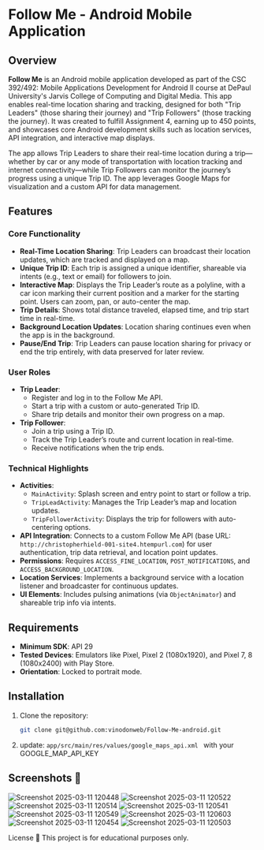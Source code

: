# Follow Me - Android Mobile Application

## Overview

**Follow Me** is an Android mobile application developed as part of the CSC 392/492: Mobile Applications Development for Android II course at DePaul University's Jarvis College of Computing and Digital Media. This app enables real-time location sharing and tracking, designed for both "Trip Leaders" (those sharing their journey) and "Trip Followers" (those tracking the journey). It was created to fulfill Assignment 4, earning up to 450 points, and showcases core Android development skills such as location services, API integration, and interactive map displays.

The app allows Trip Leaders to share their real-time location during a trip—whether by car or any mode of transportation with location tracking and internet connectivity—while Trip Followers can monitor the journey’s progress using a unique Trip ID. The app leverages Google Maps for visualization and a custom API for data management.

## Features

### Core Functionality
- **Real-Time Location Sharing**: Trip Leaders can broadcast their location updates, which are tracked and displayed on a map.
- **Unique Trip ID**: Each trip is assigned a unique identifier, shareable via intents (e.g., text or email) for followers to join.
- **Interactive Map**: Displays the Trip Leader’s route as a polyline, with a car icon marking their current position and a marker for the starting point. Users can zoom, pan, or auto-center the map.
- **Trip Details**: Shows total distance traveled, elapsed time, and trip start time in real-time.
- **Background Location Updates**: Location sharing continues even when the app is in the background.
- **Pause/End Trip**: Trip Leaders can pause location sharing for privacy or end the trip entirely, with data preserved for later review.

### User Roles
- **Trip Leader**:
  - Register and log in to the Follow Me API.
  - Start a trip with a custom or auto-generated Trip ID.
  - Share trip details and monitor their own progress on a map.
- **Trip Follower**:
  - Join a trip using a Trip ID.
  - Track the Trip Leader’s route and current location in real-time.
  - Receive notifications when the trip ends.

### Technical Highlights
- **Activities**:
  - `MainActivity`: Splash screen and entry point to start or follow a trip.
  - `TripLeadActivity`: Manages the Trip Leader’s map and location updates.
  - `TripFollowerActivity`: Displays the trip for followers with auto-centering options.
- **API Integration**: Connects to a custom Follow Me API (base URL: `http://christopherhield-001-site4.htempurl.com`) for user authentication, trip data retrieval, and location point updates.
- **Permissions**: Requires `ACCESS_FINE_LOCATION`, `POST_NOTIFICATIONS`, and `ACCESS_BACKGROUND_LOCATION`.
- **Location Services**: Implements a background service with a location listener and broadcaster for continuous updates.
- **UI Elements**: Includes pulsing animations (via `ObjectAnimator`) and shareable trip info via intents.

## Requirements
- **Minimum SDK**: API 29
- **Tested Devices**: Emulators like Pixel, Pixel 2 (1080x1920), and Pixel 7, 8 (1080x2400) with Play Store.
- **Orientation**: Locked to portrait mode.

## Installation
1. Clone the repository:
   ```bash
   git clone git@github.com:vinodonweb/Follow-Me-android.git

2. update: ```app/src/main/res/values/google_maps_api.xml ```
     with your GOOGLE_MAP_API_KEY

## Screenshots 📸

![Screenshot 2025-03-11 120448](https://github.com/user-attachments/assets/d73730fe-d431-4df8-b647-6664402cab50)
![Screenshot 2025-03-11 120522](https://github.com/user-attachments/assets/c1183ecb-749b-43c1-8af3-f320aef0345f)
![Screenshot 2025-03-11 120514](https://github.com/user-attachments/assets/3bc15440-dfe4-481f-9c34-65348ef74da2)
![Screenshot 2025-03-11 120541](https://github.com/user-attachments/assets/a5da8256-9628-445d-93de-04c0ca14a317)
![Screenshot 2025-03-11 120549](https://github.com/user-attachments/assets/dc3b64cd-eb44-4ef4-a43e-39a9a6af80bd)
![Screenshot 2025-03-11 120603](https://github.com/user-attachments/assets/9f13952d-ad42-4d37-8616-2dfb42d63bc5)
![Screenshot 2025-03-11 120454](https://github.com/user-attachments/assets/806259f8-8e8b-493d-a202-1b68fd1c429d)
![Screenshot 2025-03-11 120503](https://github.com/user-attachments/assets/caa25b59-ccd7-4a40-80f3-1d15f4e704c5)


License 📜
This project is for educational purposes only.

